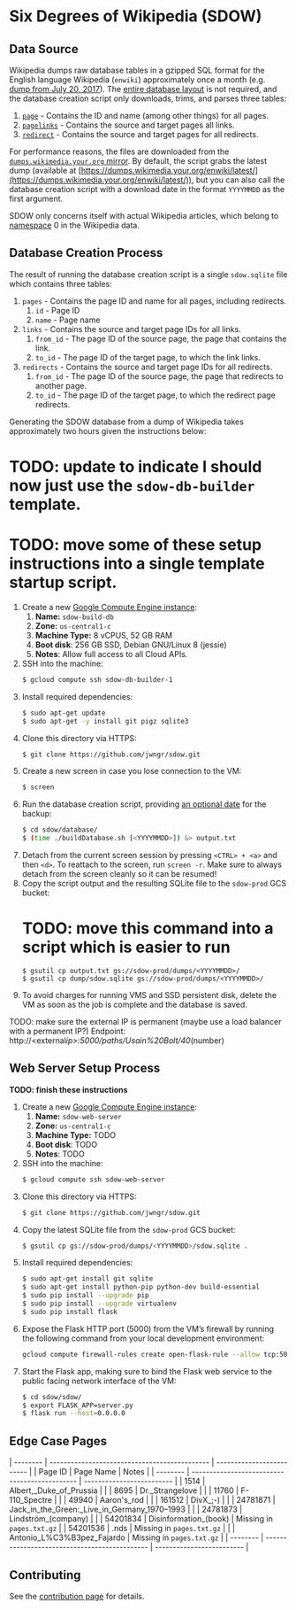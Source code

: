 # Six Degrees of Wikipedia (SDOW)

## Data Source

Wikipedia dumps raw database tables in a gzipped SQL format for the English language Wikipedia
(`enwiki`) approximately once a month (e.g.
[dump from July 20, 2017](https://dumps.wikimedia.your.org/enwiki/20170620/)). The
[entire database layout](https://www.mediawiki.org/wiki/Manual:Database_layout) is not required, and
the database creation script only downloads, trims, and parses three tables:

1. [`page`](https://www.mediawiki.org/wiki/Manual:Page_table) - Contains the ID and name (among
   other things) for all pages.
2. [`pagelinks`](https://www.mediawiki.org/wiki/Manual:Pagelinks_table) - Contains the source and
   target pages all links.
3. [`redirect`](https://www.mediawiki.org/wiki/Manual:Redirect_table) - Contains the source and
   target pages for all redirects.

For performance reasons, the files are downloaded from the
[`dumps.wikimedia.your.org` mirror](https://dumps.wikimedia.your.org/backup-index.html). By default,
the script grabs the latest dump (available at
[https://dumps.wikimedia.your.org/enwiki/latest/](https://dumps.wikimedia.your.org/enwiki/latest/)),
but you can also call the database creation script with a download date in the format `YYYYMMDD` as
the first argument.

SDOW only concerns itself with actual Wikipedia articles, which belong to
[namespace](https://en.wikipedia.org/wiki/Wikipedia:Namespace) 0 in the Wikipedia data.

## Database Creation Process

The result of running the database creation script is a single `sdow.sqlite` file which contains
three tables:

1. `pages` - Contains the page ID and name for all pages, including redirects.
   1. `id` - Page ID
   2. `name` - Page name
2. `links` - Contains the source and target page IDs for all links.
   1. `from_id` - The page ID of the source page, the page that contains the link.
   2. `to_id` - The page ID of the target page, to which the link links.
3. `redirects` - Contains the source and target page IDs for all redirects.
   1. `from_id` - The page ID of the source page, the page that redirects to another page.
   2. `to_id` - The page ID of the target page, to which the redirect page redirects.

Generating the SDOW database from a dump of Wikipedia takes approximately two hours given the
instructions below:

# TODO: update to indicate I should now just use the `sdow-db-builder` template.

# TODO: move some of these setup instructions into a single template startup script.

1. Create a new [Google Compute Engine instance](https://console.cloud.google.com/compute/instances?project=sdow-prod):
   1. **Name:** `sdow-build-db`
   1. **Zone:** `us-central1-c`
   1. **Machine Type:** 8 vCPUS, 52 GB RAM
   1. **Boot disk**: 256 GB SSD, Debian GNU/Linux 8 (jessie)
   1. **Notes**: Allow full access to all Cloud APIs.
1. SSH into the machine:
   ```bash
   $ gcloud compute ssh sdow-db-builder-1
   ```
1. Install required dependencies:
   ```bash
   $ sudo apt-get update
   $ sudo apt-get -y install git pigz sqlite3
   ```
1. Clone this directory via HTTPS:
   ```bash
   $ git clone https://github.com/jwngr/sdow.git
   ```
1. Create a new screen in case you lose connection to the VM:
   ```bash
   $ screen
   ```
1. Run the database creation script, providing [an optional date](https://dumps.wikimedia.your.org/enwiki/)
   for the backup:
   ```bash
   $ cd sdow/database/
   $ (time ./buildDatabase.sh [<YYYYMMDD>]) &> output.txt
   ```
1. Detach from the current screen session by pressing `<CTRL> + <a>` and then `<d>`. To reattach to
   the screen, run `screen -r`. Make sure to always detach from the screen cleanly so it can be
   resumed!
1. Copy the script output and the resulting SQLite file to the `sdow-prod` GCS bucket:
   # TODO: move this command into a script which is easier to run
   ```
   $ gsutil cp output.txt gs://sdow-prod/dumps/<YYYYMMDD>/
   $ gsutil cp dump/sdow.sqlite gs://sdow-prod/dumps/<YYYYMMDD>/
   ```
1. To avoid charges for running VMS and SSD persistent disk, delete the VM as soon as the job is
   complete and the database is saved.

TODO: make sure the external IP is permanent (maybe use a load balancer with a permanent IP?)
Endpoint: http://<external*ip>:5000/paths/Usain%20Bolt/40*(number)

## Web Server Setup Process

**TODO: finish these instructions**

1. Create a new [Google Compute Engine instance](https://console.cloud.google.com/compute/instances?project=sdow-prod):
   1. **Name:** `sdow-web-server`
   1. **Zone:** `us-central1-c`
   1. **Machine Type:** TODO
   1. **Boot disk**: TODO
   1. **Notes**: TODO
1. SSH into the machine:
   ```bash
   $ gcloud compute ssh sdow-web-server
   ```
1. Clone this directory via HTTPS:
   ```bash
   $ git clone https://github.com/jwngr/sdow.git
   ```
1. Copy the latest SQLite file from the `sdow-prod` GCS bucket:
   ```bash
   $ gsutil cp gs://sdow-prod/dumps/<YYYYMMDD>/sdow.sqlite .
   ```
1. Install required dependencies:
   ```bash
   $ sudo apt-get install git sqlite
   $ sudo apt-get install python-pip python-dev build-essential
   $ sudo pip install --upgrade pip
   $ sudo pip install --upgrade virtualenv
   $ sudo pip install flask
   ```
1. Expose the Flask HTTP port (5000) from the VM’s firewall by running the following command from
   your local development environment:
   ```bash
   gcloud compute firewall-rules create open-flask-rule --allow tcp:5000 --source-tags=sdow-web-server --source-ranges=0.0.0.0/0
   ```
1. Start the Flask app, making sure to bind the Flask web service to the public facing network
   interface of the VM:
   ```bash
   $ cd sdow/sdow/
   $ export FLASK_APP=server.py
   $ flask run --host=0.0.0.0
   ```

## Edge Case Pages

| -------- | --------------------------------------------- | ------------------------- |
| Page ID | Page Name | Notes |
| -------- | --------------------------------------------- | ------------------------- |
| 1514 | Albert,\_Duke_of_Prussia | |
| 8695 | Dr.\_Strangelove | |
| 11760 | F-110_Spectre | |
| 49940 | Aaron\'s_rod | |
| 161512 | DivX\_;-) | |
| 24781871 | Jack_in_the_Green:\_Live_in_Germany_1970–1993 | |
| 24781873 | Lindström\_(company) | |
| 54201834 | Disinformation\_(book) | Missing in `pages.txt.gz` |
| 54201536 | .nds | Missing in `pages.txt.gz` |
| | Antonio_L%C3%B3pez_Fajardo | Missing in `pages.txt.gz` |
| -------- | --------------------------------------------- | ------------------------- |

## Contributing

See the [contribution page](./github/CONTRIBUTING.md) for details.
